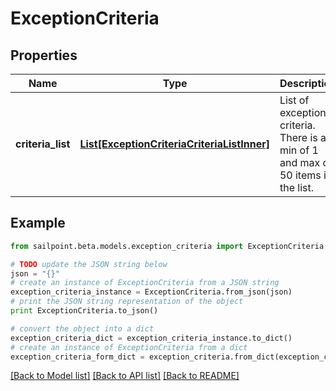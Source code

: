 # ExceptionCriteria


## Properties

Name | Type | Description | Notes
------------ | ------------- | ------------- | -------------
**criteria_list** | [**List[ExceptionCriteriaCriteriaListInner]**](ExceptionCriteriaCriteriaListInner.md) | List of exception criteria. There is a min of 1 and max of 50 items in the list. | [optional] 

## Example

```python
from sailpoint.beta.models.exception_criteria import ExceptionCriteria

# TODO update the JSON string below
json = "{}"
# create an instance of ExceptionCriteria from a JSON string
exception_criteria_instance = ExceptionCriteria.from_json(json)
# print the JSON string representation of the object
print ExceptionCriteria.to_json()

# convert the object into a dict
exception_criteria_dict = exception_criteria_instance.to_dict()
# create an instance of ExceptionCriteria from a dict
exception_criteria_form_dict = exception_criteria.from_dict(exception_criteria_dict)
```
[[Back to Model list]](../README.md#documentation-for-models) [[Back to API list]](../README.md#documentation-for-api-endpoints) [[Back to README]](../README.md)


